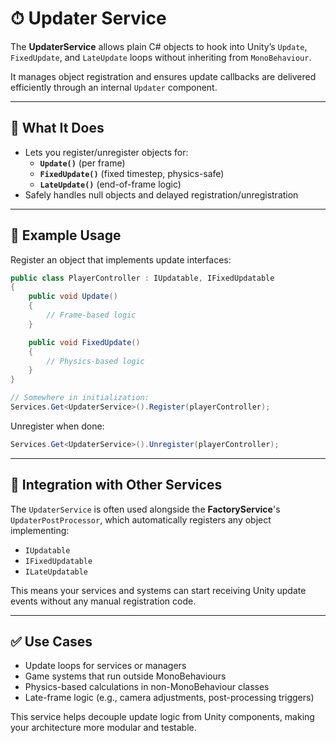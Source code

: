 # ⏱ Updater Service

The **UpdaterService** allows plain C# objects to hook into Unity’s `Update`, `FixedUpdate`, and `LateUpdate` loops without inheriting from `MonoBehaviour`.

It manages object registration and ensures update callbacks are delivered efficiently through an internal `Updater` component.

---

## 🔧 What It Does

- Lets you register/unregister objects for:
  - **`Update()`** (per frame)
  - **`FixedUpdate()`** (fixed timestep, physics-safe)
  - **`LateUpdate()`** (end-of-frame logic)
- Safely handles null objects and delayed registration/unregistration

---

## 🧪 Example Usage

Register an object that implements update interfaces:

```csharp
public class PlayerController : IUpdatable, IFixedUpdatable
{
    public void Update()
    {
        // Frame-based logic
    }

    public void FixedUpdate()
    {
        // Physics-based logic
    }
}

// Somewhere in initialization:
Services.Get<UpdaterService>().Register(playerController);
```

Unregister when done:

```csharp
Services.Get<UpdaterService>().Unregister(playerController);
```

---

## 🔄 Integration with Other Services

The `UpdaterService` is often used alongside the **FactoryService**'s `UpdaterPostProcessor`, which automatically registers any object implementing:

- `IUpdatable`
- `IFixedUpdatable`
- `ILateUpdatable`

This means your services and systems can start receiving Unity update events without any manual registration code.

---

## ✅ Use Cases

- Update loops for services or managers
- Game systems that run outside MonoBehaviours
- Physics-based calculations in non-MonoBehaviour classes
- Late-frame logic (e.g., camera adjustments, post-processing triggers)

This service helps decouple update logic from Unity components, making your architecture more modular and testable.
